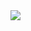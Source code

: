 <img src="https://capsule-render.vercel.app/api?type=waving&color=0:84fab0,100:8fd3f4&height=200&section=header&text=Welcome%20My%20github&desc=Owner%20:%20soomin&descSize=25&fontSize=55&fontAlignY=30&descAlignY=50&animation=fadeIn"/>
